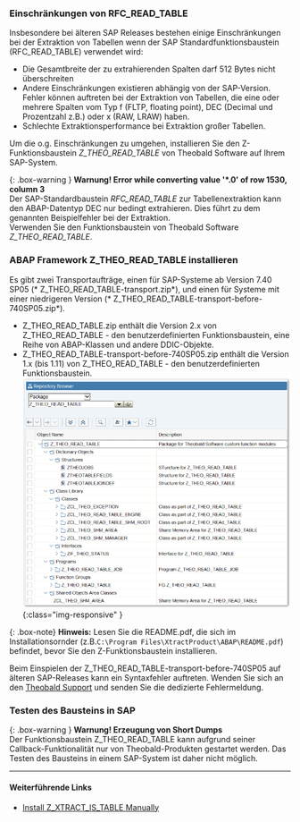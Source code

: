 ### Einschränkungen von RFC_READ_TABLE 
Insbesondere bei älteren SAP Releases bestehen einige Einschränkungen bei der Extraktion von Tabellen wenn der SAP Standardfunktionsbaustein (RFC_READ_TABLE) verwendet wird:

- Die Gesamtbreite der zu extrahierenden Spalten darf 512 Bytes nicht überschreiten
- Andere Einschränkungen existieren abhängig von der SAP-Version. 
  Fehler können auftreten bei der Extraktion von Tabellen, die eine oder mehrere Spalten vom Typ f (FLTP, floating point), DEC (Decimal und Prozentzahl z.B.) oder x (RAW, LRAW) haben.
- Schlechte Extraktionsperformance bei Extraktion großer Tabellen.

Um die o.g. Einschränkungen zu umgehen, installieren Sie den Z-Funktionsbaustein *Z_THEO_READ_TABLE* von Theobald Software auf Ihrem SAP-System.

{: .box-warning }
**Warnung! Error while converting value '\*.0' of row 1530, column 3** <br>
Der SAP-Standardbaustein *RFC_READ_TABLE* zur Tabellenextraktion kann den ABAP-Datentyp DEC nur bedingt extrahieren. Dies führt zu dem genannten Beispielfehler bei der Extraktion.<br>
Verwenden Sie den Funktionsbaustein von Theobald Software *Z_THEO_READ_TABLE*. 

### ABAP Framework Z_THEO_READ_TABLE installieren

Es gibt zwei Transportaufträge, einen für SAP-Systeme ab Version 7.40 SP05 (* Z_THEO_READ_TABLE-transport.zip*), und einen für Systeme mit einer niedrigeren Version (* Z_THEO_READ_TABLE-transport-before-740SP05.zip*).<br>

- Z_THEO_READ_TABLE.zip enthält die Version 2.x von Z_THEO_READ_TABLE - den benutzerdefinierten Funktionsbaustein, eine Reihe von ABAP-Klassen und andere DDIC-Objekte.  
- Z_THEO_READ_TABLE-transport-before-740SP05.zip enthält die Version 1.x (bis 1.11) von Z_THEO_READ_TABLE - den benutzerdefinierten Funktionsbaustein.
![Z_THEO_READ_TABLE_SE80](/img/content/Z_THEO_READ_TABLE_SE80.png){:class="img-responsive" }

{: .box-note}
**Hinweis:** Lesen Sie die README.pdf, die sich im Installationsornder (z.B.`C:\Program Files\XtractProduct\ABAP\README.pdf`) befindet, bevor Sie den Z-Funktionsbaustein installieren.

Beim Einspielen der Z_THEO_READ_TABLE-transport-before-740SP05 auf älteren SAP-Releases kann ein Syntaxfehler auftreten. Wenden Sie sich an den [Theobald Support](mailto:support@theobald-software.com) und senden Sie die dedizierte Fehlermeldung.

### Testen des Bausteins in SAP

{: .box-warning }
**Warnung! Erzeugung von Short Dumps** <br>
Der Funktionsbaustein Z_THEO_READ_TABLE kann aufgrund seiner Callback-Funktionalität nur von Theobald-Produkten gestartet werden. Das Testen des Bausteins in einem SAP-System ist daher nicht möglich.

***********
#### Weiterführende Links
- [Install Z_XTRACT_IS_TABLE Manually](https://kb.theobald-software.com/sap/custom-function-module-manual-installation#install-z_xtract_is_table)